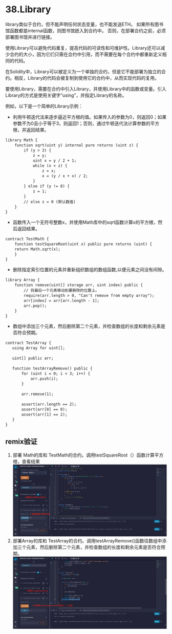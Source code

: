 # 38.Library
library类似于合约，但不能声明任何状态变量，也不能发送ETH。
如果所有图书馆函数都是internal函数，则图书馆嵌入到合约中。
否则，在部署合约之前，必须部署图书馆并进行链接。

使用Library可以避免代码重复，提高代码的可读性和可维护性。Library还可以减少合约的大小，因为它们只需在合约中引用，而不需要在每个合约中都重新定义相同的代码。

在Solidity中，Library可以被定义为一个单独的合约，但是它不能部署为独立的合约。相反，Library的代码会被复制到使用它的合约中，从而实现代码的复用。

要使用Library，需要在合约中引入Library，并使用Library中的函数或变量。引入Library的方式是使用关键字“using”，并指定Library的名称。

例如，以下是一个简单的Library示例：
* 利用牛顿迭代法来逐步逼近平方根的值。如果传入的参数为0，则返回0；如果参数不为0且小于等于3，则返回1；否则，通过牛顿迭代法计算参数的平方根，并返回结果。
```solidity
library Math {
    function sqrt(uint y) internal pure returns (uint z) {
        if (y > 3) {
            z = y;
            uint x = y / 2 + 1;
            while (x < z) {
                z = x;
                x = (y / x + x) / 2;
            }
        } else if (y != 0) {
            z = 1;
        }
        // else z = 0 (默认数值)
    }
}
```

* 函数传入一个无符号整数x，并使用Math库中的sqrt函数计算x的平方根，然后返回结果。
```solidity
contract TestMath {
    function testSquareRoot(uint x) public pure returns (uint) {
    return Math.sqrt(x);
    }
}
```
* 删除指定索引位置的元素并重新组织数组的数组函数,以便元素之间没有间隙。
```solidity
library Array {
    function remove(uint[] storage arr, uint index) public {
        // 将最后一个元素移动到要删除的位置上。
        require(arr.length > 0, "Can't remove from empty array");
        arr[index] = arr[arr.length - 1];
        arr.pop();
    }
}
```
* 数组中添加三个元素，然后删除第二个元素，并检查数组的长度和剩余元素是否符合预期。
 ```solidity
contract TestArray {
    using Array for uint[];

    uint[] public arr;

    function testArrayRemove() public {
        for (uint i = 0; i < 3; i++) {
            arr.push(i);
        }

        arr.remove(1);

        assert(arr.length == 2);
        assert(arr[0] == 0);
        assert(arr[1] == 2);
    }
}
```

## remix验证
1. 部署 Math的库和 TestMath的合约。调用testSquareRoot（）函数计算平方根，查看结果
![38-1.jpg](img/38-1.jpg)
2. 部署Array的库和 TestArray的合约。调用testArrayRemove()函数往数组中添加三个元素，然后删除第二个元素，并检查数组的长度和剩余元素是否符合预期。
![38-2.jpg](img/38-2.jpg)